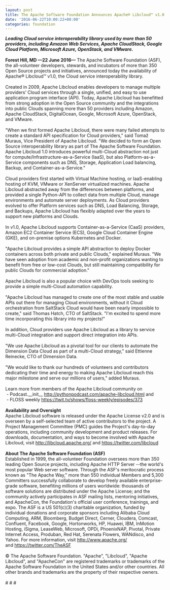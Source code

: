 ```yaml
---
layout: post
title: The Apache Software Foundation Announces Apache® Libcloud™ v1.0
date: '2016-06-22T10:00:22+00:00'
categories: foundation
---
```

<div><b><i>Leading Cloud service interoperability library used by more than 50 providers, including Amazon Web Services, Apache CloudStack, Google Cloud Platform, Microsoft Azure, OpenStack, and VMware.</i></b></div> 
  <div><br /></div> 
  <div><b>Forest Hill, MD —22 June 2016—</b> The Apache Software Foundation (ASF), the all-volunteer developers, stewards, and incubators of more than 350 Open Source projects and initiatives, announced today the availability of Apache® Libcloud™ v1.0, the Cloud service interoperability library.</div> 
  <div><br /></div> 
  <div>Created in 2009, Apache Libcloud enables developers to manage multiple providers’ Cloud services through a single, unified, and easy to use application program interface (API). Today, Apache Libcloud has benefitted from strong adoption in the Open Source community and the integrations into public Clouds spanning more than 50 providers including Amazon, Apache CloudStack, DigitalOcean, Google, Microsoft Azure, OpenStack, and VMware.</div> 
  <div><br /></div> 
  <div>&quot;When we first formed Apache Libcloud, there were many failed attempts to create a standard API specification for Cloud providers,&quot; said Tomaž Muraus, Vice President of Apache Libcloud. &quot;We decided to form an Open Source interoperability library as part of The Apache Software Foundation. Apache Libcloud 1.0 introduces powerful multi-Cloud abstraction not just for compute/Infrastructure-as-a-Service (IaaS), but also Platform-as-a-Service components such as DNS, Storage, Application Load balancing, Backup, and Container-as-a-Service.&quot;</div> 
  <div><br /></div> 
  <div>Cloud providers first started with Virtual Machine hosting, or IaaS-enabling hosting of KVM, VMware or XenServer virtualized machines. Apache Libcloud abstracted away from the differences between platforms, and provided a single Python-API to collect data from multiple Cloud, manage environments and automate server deployments. As Cloud providers evolved to offer Platform services such as DNS, Load Balancing, Storage, and Backups, Apache Libcloud has flexibly adapted over the years to support new platforms and Clouds.</div> 
  <div><br /></div> 
  <div>In v1.0, Apache Libcloud supports Container-as-a-Service (CaaS) providers, Amazon EC2 Container Service (ECS), Google Cloud Container Engine (GKE), and on-premise options Kubernetes and Docker.&nbsp;</div> 
  <div><br /></div> 
  <div>&quot;Apache Libcloud provides a simple API abstraction to deploy Docker containers across both private and public Clouds,&quot; explained Muraus. &quot;We have seen adoption from academic and non-profit organizations wanting to benefit from free or low-cost Clouds, but still maintaining compatibility for public Clouds for commercial adoption.&quot;</div> 
  <div><br /></div> 
  <div>Apache Libcloud is also a popular choice with DevOps tools seeking to provide a simple multi-Cloud automation capability.</div> 
  <div><br /></div> 
  <div>&quot;Apache Libcloud has managed to create one of the most stable and usable APIs out there for managing Cloud environments, without it Cloud orchestration from SaltStack Cloud would have been nearly impossible to create,&quot; said Thomas Hatch, CTO of SaltStack. &quot;I'm excited to spend more time incorporating this library into my projects!&quot;</div> 
  <div><br /></div> 
  <div>In addition, Cloud providers use Apache Libcloud as a library to service multi-Cloud integration and support direct integration into APIs.&nbsp;</div> 
  <div><br /></div> 
  <div>&quot;We use Apache Libcloud as a pivotal tool for our clients to automate the Dimension Data Cloud as part of a multi-Cloud strategy,&quot; said Ettienne Reinecke, CTO of Dimension Data.&nbsp;</div> 
  <div><br /></div> 
  <div>&quot;We would like to thank our hundreds of volunteers and contributors dedicating their time and energy to making Apache Libcloud reach this major milestone and serve our millions of users,&quot; added Muraus.</div> 
  <div><br /></div> 
  <div>Learn more from members of the Apache Libcloud community on&nbsp;</div> 
  <div>&nbsp;- Podcast.__init__ <a href="http://pythonpodcast.com/apache-libcloud.html">http://pythonpodcast.com/apache-libcloud.html</a> and&nbsp;</div> 
  <div>&nbsp;- FLOSS weekly <a href="https://twit.tv/shows/floss-weekly/episodes/373">https://twit.tv/shows/floss-weekly/episodes/373</a></div> 
  <div><br /></div> 
  <div><b>Availability and Oversight</b></div> 
  <div>Apache Libcloud software is released under the Apache License v2.0 and is overseen by a self-selected team of active contributors to the project. A Project Management Committee (PMC) guides the Project's day-to-day operations, including community development and product releases. For downloads, documentation, and ways to become involved with Apache Libcloud, visit <a href="http://libcloud.apache.org/">http://libcloud.apache.org/</a> and <a href="https://twitter.com/libcloud">https://twitter.com/libcloud</a></div> 
  <div><br /></div> 
  <div><b>About The Apache Software Foundation (ASF)</b></div> 
  <div>Established in 1999, the all-volunteer Foundation oversees more than 350 leading Open Source projects, including Apache HTTP Server --the world's most popular Web server software. Through the ASF's meritocratic process known as &quot;The Apache Way,&quot; more than 550 individual Members and 5,300 Committers successfully collaborate to develop freely available enterprise-grade software, benefiting millions of users worldwide: thousands of software solutions are distributed under the Apache License; and the community actively participates in ASF mailing lists, mentoring initiatives, and ApacheCon, the Foundation's official user conference, trainings, and expo. The ASF is a US 501(c)(3) charitable organization, funded by individual donations and corporate sponsors including Alibaba Cloud Computing, ARM, Bloomberg, Budget Direct, Cerner, Cloudera, Comcast, Confluent, Facebook, Google, Hortonworks, HP, Huawei, IBM, InMotion Hosting, iSigma, LeaseWeb, Microsoft, OPDi, PhoenixNAP, Pivotal, Private Internet Access, Produban, Red Hat, Serenata Flowers, WANdisco, and Yahoo. For more information, visit <a href="http://www.apache.org/">http://www.apache.org/</a> and&nbsp;<a href="https://twitter.com/TheASF">https://twitter.com/TheASF</a></div> 
  <div><br /></div> 
  <div>© The Apache Software Foundation. &quot;Apache&quot;, &quot;Libcloud&quot;, &quot;Apache Libcloud&quot;, and &quot;ApacheCon&quot; are registered trademarks or trademarks of the Apache Software Foundation in the United States and/or other countries. All other brands and trademarks are the property of their respective owners.</div> 
  <div><br /></div> 
  <div># # #</div> 
  <div><br /></div>
